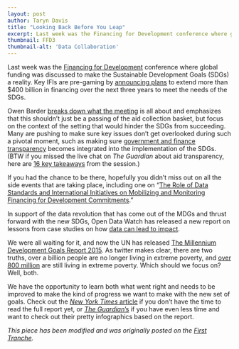 ```yaml
---
layout: post
author: Taryn Davis
title: "Looking Back Before You Leap"
excerpt: Last week was the Financing for Development conference where global funding was discussed to make the Sustainable Development Goals (SDGs) a reality...
thumbnail: FFD3
thumbnail-alt: 'Data Collaboration'
---
```

Last week was the [Financing for Development](http://www.un.org/esa/ffd/ffd3/) conference where global funding was discussed to make the Sustainable Development Goals (SDGs) a reality. Key IFIs are pre-gaming by [announcing plans](http://www.imf.org/external/np/sec/pr/2015/pr15329.htm) to extend more than $400 billion in financing over the next three years to meet the needs of the SDGs.

Owen Barder [breaks down what the meeting](http://www.theguardian.com/global-development-professionals-network/2015/jul/10/addis-ababa-ffd3-financing-for-development) is all about and emphasizes that this shouldn’t just be a passing of the aid collection basket, but focus on the context of the setting that would hinder the SDGs from succeeding. Many are pushing to make sure key issues don’t get overlooked during such a pivotal moment, such as making sure [government and finance transparency](http://www.trust.org/item/20150710091633-wlh5z/) becomes integrated into the implementation of the SDGs. (BTW if you missed the live chat on *The Guardian* about aid transparency, here are [16 key takeaways](http://www.theguardian.com/global-development-professionals-network/2015/jul/07/aid-transparency-its-better-to-self-report-on-your-own-failures-than-have-others-do-it-for-you) from the session.)

If you had the chance to be there, hopefully you didn’t miss out on all the side events that are taking place, including one on “[The Role of Data Standards and International Initiatives on Mobilizing and Monitoring Financing for Development Commitments](http://www.aidtransparency.net/wp-content/uploads/2015/07/Addis-FFD-flyer-FINAL.png).”

In support of the data revolution that has come out of the MDGs and thrust forward with the new SDGs, Open Data Watch has released a new report on lessons from case studies on how [data can lead to impact](http://dataimpacts.org/).

We were all waiting for it, and now the UN has released [The Millennium Development Goals Report 2015](http://www.un.org/millenniumgoals/2015_MDG_Report/pdf/MDG%202015%20rev%20(July%201).pdf). As twitter makes clear, there are two truths, over a billion people are no longer living in extreme poverty, and [over 800 million](http://www.trust.org/item/20150706165442-ageru/) are still living in extreme poverty. Which should we focus on? Well, both.

We have the opportunity to learn both what went right and needs to be improved to make the kind of progress we want to make with the new set of goals. Check out the [*New York Times* article](http://mobile.nytimes.com/2015/07/07/world/asia/global-poverty-drops-sharply-with-china-making-big-strides-un-report-says.htm) if you don’t have the time to read the full report yet, or [*The Guardian*’s](http://www.theguardian.com/global-development/datablog/2015/jul/06/what-millennium-development-goals-achieved-mdgs) if you have even less time and want to check out their pretty infographics based on the report. 


*This piece has been modified and was originally posted on the [First Tranche](http://aiddata.org/blog/this-week-looking-back-before-you-leap).*
